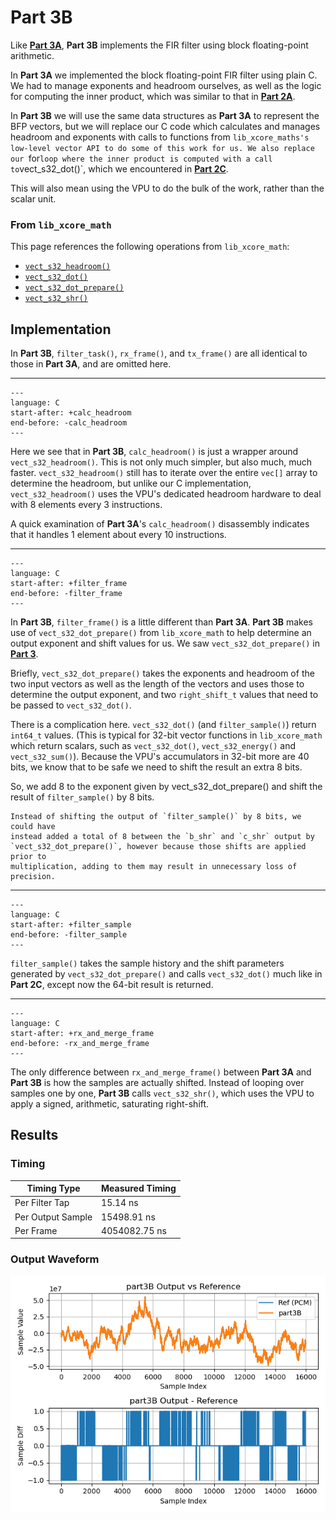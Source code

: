 
# Part 3B

Like [**Part 3A**](part3A.md), **Part 3B** implements the FIR filter 
using block floating-point arithmetic.

In **Part 3A** we implemented the block floating-point FIR filter using plain C.
We had to manage exponents and headroom ourselves, as well as the logic for
computing the inner product, which was similar to that in [**Part
2A**](part2A.md).

In **Part 3B** we will use the same data structures as **Part 3A** to represent
the BFP vectors, but we will replace our C code which calculates and manages
headroom and exponents with calls to functions from `lib_xcore_maths's low-level
vector API to do some of this work for us. We also replace our `for` loop where
the inner product is computed with a call to `vect_s32_dot()`, which we
encountered in [**Part 2C**](part2C.md).

This will also mean using the VPU to do the bulk of the work, rather than the
scalar unit.

### From `lib_xcore_math`

This page references the following operations from `lib_xcore_math`:

* [`vect_s32_headroom()`](https://github.com/xmos/lib_xcore_math/blob/v2.1.1/lib_xcore_math/api/xmath/vect/vect_s32.h#L554-L591)
* [`vect_s32_dot()`](https://github.com/xmos/lib_xcore_math/blob/v2.1.1/lib_xcore_math/api/xmath/vect/vect_s32.h#L399-L480)
* [`vect_s32_dot_prepare()`](https://github.com/xmos/lib_xcore_math/blob/v2.1.1/lib_xcore_math/api/xmath/vect/vect_s32_prepare.h#L182-L252)
* [`vect_s32_shr()`](https://github.com/xmos/lib_xcore_math/blob/v2.1.1/lib_xcore_math/api/xmath/vect/vect_s32.h#L1200-L1239)

## Implementation

In **Part 3B**, `filter_task()`, `rx_frame()`, and `tx_frame()` are all
identical to those in **Part 3A**, and are omitted here.

---

```{literalinclude} ../../src/part3B/part3B.c
---
language: C
start-after: +calc_headroom
end-before: -calc_headroom
---
```

Here we see that in **Part 3B**, `calc_headroom()` is just a wrapper around
`vect_s32_headroom()`. This is not only much simpler, but also much, much
faster. `vect_s32_headroom()` still has to iterate over the entire `vec[]` array
to determine the headroom, but unlike our C implementation,
`vect_s32_headroom()` uses the VPU's dedicated headroom hardware to deal with 8
elements every 3 instructions.

A quick examination of **Part 3A**'s `calc_headroom()` disassembly indicates
that it handles 1 element about every 10 instructions.

---

```{literalinclude} ../../src/part3B/part3B.c
---
language: C
start-after: +filter_frame
end-before: -filter_frame
---
```

In **Part 3B**, `filter_frame()` is a little different than **Part 3A**. **Part
3B** makes use of `vect_s32_dot_prepare()` from `lib_xcore_math` to help
determine an output exponent and shift values for us. We saw
`vect_s32_dot_prepare()` in [**Part 3**](part3.md).

Briefly, `vect_s32_dot_prepare()` takes the exponents and headroom of the two
input vectors as well as the length of the vectors and uses those to determine
the output exponent, and two `right_shift_t` values that need to be passed to
`vect_s32_dot()`.

There is a complication here. `vect_s32_dot()` (and `filter_sample()`) return
`int64_t` values. (This is typical for 32-bit vector functions in
`lib_xcore_math` which return scalars, such as `vect_s32_dot()`,
`vect_s32_energy()` and `vect_s32_sum()`). Because the VPU's accumulators in
32-bit more are 40 bits, we know that to be safe we need to shift the result an
extra 8 bits.

So, we add 8 to the exponent given by vect_s32_dot_prepare() and shift the
result of `filter_sample()` by 8 bits.

```{note} 
Instead of shifting the output of `filter_sample()` by 8 bits, we could have
instead added a total of 8 between the `b_shr` and `c_shr` output by
`vect_s32_dot_prepare()`, however because those shifts are applied prior to
multiplication, adding to them may result in unnecessary loss of precision.
```

---

```{literalinclude} ../../src/part3B/part3B.c
---
language: C
start-after: +filter_sample
end-before: -filter_sample
---
```

`filter_sample()` takes the sample history and the shift parameters generated by
`vect_s32_dot_prepare()` and calls `vect_s32_dot()` much like in **Part 2C**,
except now the 64-bit result is returned.

---

```{literalinclude} ../../src/part3B/part3B.c
---
language: C
start-after: +rx_and_merge_frame
end-before: -rx_and_merge_frame
---
```

The only difference between `rx_and_merge_frame()` between **Part 3A** and
**Part 3B** is how the samples are actually shifted. Instead of looping over
samples one by one, **Part 3B** calls `vect_s32_shr()`, which uses the VPU to
apply a signed, arithmetic, saturating right-shift.


## Results

### Timing

| Timing Type       | Measured Timing
|-------------------|-----------------------
| Per Filter Tap    | 15.14 ns   
| Per Output Sample | 15498.91 ns
| Per Frame         | 4054082.75 ns

### Output Waveform

![**Part 3B** Output](img/part3B.png)